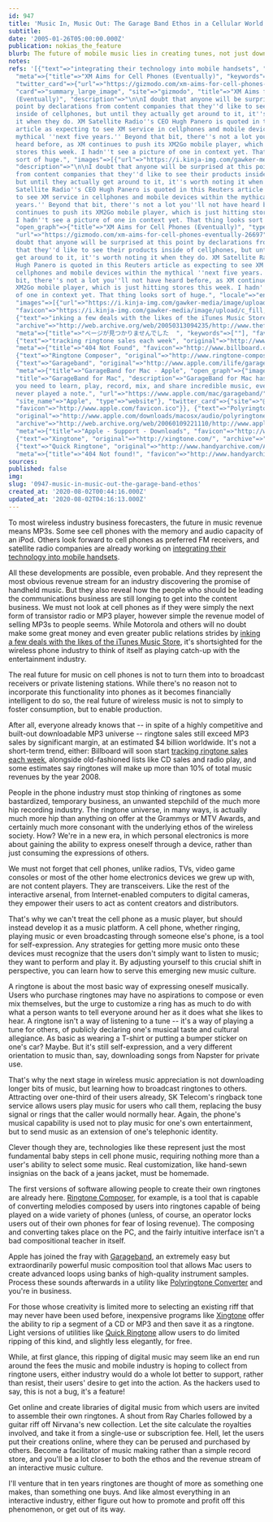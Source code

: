 ```yaml
---
id: 947
title: 'Music In, Music Out: The Garage Band Ethos in a Cellular World'
subtitle: 
date: '2005-01-26T05:00:00.000Z'
publication: nokias_the_feature
blurb: The future of mobile music lies in creating tunes, not just downloading them.
notes: 
refs: '[{"text"=>"integrating their technology into mobile handsets", "original"=>"http://www.gizmodo.com/gadgets/portable-media/xm-aims-for-cell-phones-eventually-026697.php",
  "meta"=>{"title"=>"XM Aims for Cell Phones (Eventually)", "keywords"=>["Gizmodo"],
  "twitter_card"=>{"url"=>"https://gizmodo.com/xm-aims-for-cell-phones-eventually-26697",
  "card"=>"summary_large_image", "site"=>"gizmodo", "title"=>"XM Aims for Cell Phones
  (Eventually)", "description"=>"\n\nI doubt that anyone will be surprised at this
  point by declarations from content companies that they''d like to see their products
  inside of cellphones, but until they actually get around to it, it''s worth noting
  it when they do. XM Satellite Radio''s CEO Hugh Panero is quoted in this Reuters
  article as expecting to see XM service in cellphones and mobile devices within the
  mythical ''next five years.'' Beyond that bit, there''s not a lot you''ll not have
  heard before, as XM continues to push its XM2Go mobile player, which is just hitting
  stores this week. I hadn''t see a picture of one in context yet. That thing looks
  sort of huge.", "images"=>[{"url"=>"https://i.kinja-img.com/gawker-media/image/upload/c_fill,f_auto,fl_progressive,g_center,h_675,pg_1,q_80,w_1200/Image_Not_Found_1x_qjofp8.png"}]},
  "description"=>"\n\nI doubt that anyone will be surprised at this point by declarations
  from content companies that they''d like to see their products inside of cellphones,
  but until they actually get around to it, it''s worth noting it when they do. XM
  Satellite Radio''s CEO Hugh Panero is quoted in this Reuters article as expecting
  to see XM service in cellphones and mobile devices within the mythical ''next five
  years.'' Beyond that bit, there''s not a lot you''ll not have heard before, as XM
  continues to push its XM2Go mobile player, which is just hitting stores this week.
  I hadn''t see a picture of one in context yet. That thing looks sort of huge.",
  "open_graph"=>{"title"=>"XM Aims for Cell Phones (Eventually)", "type"=>"article",
  "url"=>"https://gizmodo.com/xm-aims-for-cell-phones-eventually-26697", "description"=>"\n\nI
  doubt that anyone will be surprised at this point by declarations from content companies
  that they''d like to see their products inside of cellphones, but until they actually
  get around to it, it''s worth noting it when they do. XM Satellite Radio''s CEO
  Hugh Panero is quoted in this Reuters article as expecting to see XM service in
  cellphones and mobile devices within the mythical ''next five years.'' Beyond that
  bit, there''s not a lot you''ll not have heard before, as XM continues to push its
  XM2Go mobile player, which is just hitting stores this week. I hadn''t see a picture
  of one in context yet. That thing looks sort of huge.", "locale"=>"en_US", "site_name"=>"Gizmodo",
  "images"=>[{"url"=>"https://i.kinja-img.com/gawker-media/image/upload/c_fill,f_auto,fl_progressive,g_center,h_675,pg_1,q_80,w_1200/Image_Not_Found_1x_qjofp8.png"}]},
  "favicon"=>"https://i.kinja-img.com/gawker-media/image/upload/c_fill,f_auto,fl_progressive,g_center,h_80,q_80,w_80/fdj3buryz5nuzyf2k620.png"}},
  {"text"=>"inking a few deals with the likes of the iTunes Music Store", "original"=>"http://www.thefeature.com/article?articleid=100921",
  "archive"=>"http://web.archive.org/web/20050313094235/http://www.thefeature.com:80/article?articleid=100921",
  "meta"=>{"title"=>"ページが見つかりませんでした  ", "keywords"=>[""], "favicon"=>"http://www.thefeature.com/favicon.ico"}},
  {"text"=>"tracking ringtone sales each week", "original"=>"http://www.billboard.com/bb/daily/article_display.jsp?vnu_content_id=1000684908",
  "meta"=>{"title"=>"404 Not Found", "favicon"=>"http://www.billboard.com/favicon.ico"}},
  {"text"=>"Ringtone Composer", "original"=>"http://www.ringtone-composer.com/", "archive"=>"http://web.archive.org/web/20190117221203/https://ringtone-composer.com/"},
  {"text"=>"Garageband", "original"=>"http://www.apple.com/ilife/garageband/", "archive"=>"http://web.archive.org/web/20131016010047/http://www.apple.com/ilife/garageband/",
  "meta"=>{"title"=>"GarageBand for Mac - Apple", "open_graph"=>{"images"=>[{"url"=>"https://www.apple.com/v/mac/garageband/k/images/garageband/meta/og__f8l55cq8uxui.png?202001221015"}],
  "title"=>"GarageBand for Mac", "description"=>"GarageBand for Mac has everything
  you need to learn, play, record, mix, and share incredible music, even if you’ve
  never played a note.", "url"=>"https://www.apple.com/mac/garageband/", "locale"=>"en_US",
  "site_name"=>"Apple", "type"=>"website"}, "twitter_card"=>{"site"=>"@Apple", "card"=>"summary_large_image"},
  "favicon"=>"http://www.apple.com/favicon.ico"}}, {"text"=>"Polyringtone Converter",
  "original"=>"http://www.apple.com/downloads/macosx/audio/polyringtoneconverter.html",
  "archive"=>"http://web.archive.org/web/20060109221110/http://www.apple.com:80/downloads/macosx/audio/polyringtoneconverter.html",
  "meta"=>{"title"=>"Apple - Support - Downloads", "favicon"=>"http://www.apple.com/favicon.ico"}},
  {"text"=>"Xingtone", "original"=>"http://xingtone.com/", "archive"=>"http://web.archive.org/web/20200114172758/http://www.xingtone.com:80/"},
  {"text"=>"Quick Ringtone", "original"=>"http://www.handyarchive.com/Audio/Utilities-Plugins/7407-Quick-Ringtone.html",
  "meta"=>{"title"=>"404 Not found!", "favicon"=>"http://www.handyarchive.com/favicon.ico"}}]'
sources: 
published: false
img: 
slug: '0947-music-in-music-out-the-garage-band-ethos'
created_at: '2020-08-02T00:44:16.000Z'
updated_at: '2020-08-02T04:16:13.000Z'
---
```

To most wireless industry business forecasters, the future in music revenue means MP3s. Some see cell phones with the memory and audio capacity of an iPod. Others look forward to cell phones as preferred FM receivers, and satellite radio companies are already working on [integrating their technology into mobile handsets](http://www.gizmodo.com/gadgets/portable-media/xm-aims-for-cell-phones-eventually-026697.php).

All these developments are possible, even probable. And they represent the most obvious revenue stream for an industry discovering the promise of handheld music. But they also reveal how the people who should be leading the communications business are still longing to get into the content business. We must not look at cell phones as if they were simply the next form of transistor radio or MP3 player, however simple the revenue model of selling MP3s to people seems. While Motorola and others will no doubt make some great money and even greater public relations strides by [inking a few deals with the likes of the iTunes Music Store](http://www.thefeature.com/article?articleid=100921), it's shortsighted for the wireless phone industry to think of itself as playing catch-up with the entertainment industry.

The real future for music on cell phones is not to turn them into to broadcast receivers or private listening stations. While there's no reason not to incorporate this functionality into phones as it becomes financially intelligent to do so, the real future of wireless music is not to simply to foster consumption, but to enable production.

After all, everyone already knows that -- in spite of a highly competitive and built-out downloadable MP3 universe -- ringtone sales still exceed MP3 sales by significant margin, at an estimated $4 billion worldwide. It's not a short-term trend, either: Billboard will soon start [tracking ringtone sales each week](http://www.billboard.com/bb/daily/article_display.jsp?vnu_content_id=1000684908), alongside old-fashioned lists like CD sales and radio play, and some estimates say ringtones will make up more than 10% of total music revenues by the year 2008.

People in the phone industry must stop thinking of ringtones as some bastardized, temporary business, an unwanted stepchild of the much more hip recording industry. The ringtone universe, in many ways, is actually much more hip than anything on offer at the Grammys or MTV Awards, and certainly much more consonant with the underlying ethos of the wireless society. How? We're in a new era, in which personal electronics is more about gaining the ability to express oneself through a device, rather than just consuming the expressions of others.

We must not forget that cell phones, unlike radios, TVs, video game consoles or most of the other home electronics devices we grew up with, are not content players. They are transceivers. Like the rest of the interactive arsenal, from Internet-enabled computers to digital cameras, they empower their users to act as content creators and distributors.

That's why we can't treat the cell phone as a music player, but should instead develop it as a music platform. A cell phone, whether ringing, playing music or even broadcasting through someone else's phone, is a tool for self-expression. Any strategies for getting more music onto these devices must recognize that the users don't simply want to listen to music; they want to perform and play it. By adjusting yourself to this crucial shift in perspective, you can learn how to serve this emerging new music culture.

A ringtone is about the most basic way of expressing oneself musically. Users who purchase ringtones may have no aspirations to compose or even mix themselves, but the urge to customize a ring has as much to do with what a person wants to tell everyone around her as it does what she likes to hear. A ringtone isn't a way of listening to a tune -- it's a way of playing a tune for others, of publicly declaring one's musical taste and cultural allegiance. As basic as wearing a T-shirt or putting a bumper sticker on one's car? Maybe. But it's still self-expression, and a very different orientation to music than, say, downloading songs from Napster for private use.

That's why the next stage in wireless music appreciation is not downloading longer bits of music, but learning how to broadcast ringtones to others. Attracting over one-third of their users already, SK Telecom's ringback tone service allows users play music for users who call them, replacing the busy signal or rings that the caller would normally hear. Again, the phone's musical capability is used not to play music for one's own entertainment, but to send music as an extension of one's telephonic identity.

Clever though they are, technologies like these represent just the most fundamental baby steps in cell phone music, requiring nothing more than a user's ability to select some music. Real customization, like hand-sewn insignias on the back of a jeans jacket, must be homemade.

The first versions of software allowing people to create their own ringtones are already here. [Ringtone Composer](http://www.ringtone-composer.com/), for example, is a tool that is capable of converting melodies composed by users into ringtones capable of being played on a wide variety of phones (unless, of course, an operator locks users out of their own phones for fear of losing revenue). The composing and converting takes place on the PC, and the fairly intuitive interface isn't a bad compositional teacher in itself.

Apple has joined the fray with [Garageband](http://www.apple.com/ilife/garageband/), an extremely easy but extraordinarily powerful music composition tool that allows Mac users to create advanced loops using banks of high-quality instrument samples. Process these sounds afterwards in a utility like [Polyringtone Converter](http://www.apple.com/downloads/macosx/audio/polyringtoneconverter.html) and you're in business.

For those whose creativity is limited more to selecting an existing riff that may never have been used before, inexpensive programs like [Xingtone](http://xingtone.com/) offer the ability to rip a segment of a CD or MP3 and then save it as a ringtone. Light versions of utilities like [Quick Ringtone](http://www.handyarchive.com/Audio/Utilities-Plugins/7407-Quick-Ringtone.html) allow users to do limited ripping of this kind, and slightly less elegantly, for free.

While, at first glance, this ripping of digital music may seem like an end run around the fees the music and mobile industry is hoping to collect from ringtone users, either industry would do a whole lot better to support, rather than resist, their users' desire to get into the action. As the hackers used to say, this is not a bug, it's a feature!

Get online and create libraries of digital music from which users are invited to assemble their own ringtones. A shout from Ray Charles followed by a guitar riff off Nirvana's new collection. Let the site calculate the royalties involved, and take it from a single-use or subscription fee. Hell, let the users put their creations online, where they can be perused and purchased by others. Become a facilitator of music making rather than a simple record store, and you'll be a lot closer to both the ethos and the revenue stream of an interactive music culture.

I'll venture that in ten years ringtones are thought of more as something one makes, than something one buys. And like almost everything in an interactive industry, either figure out how to promote and profit off this phenomenon, or get out of its way.
